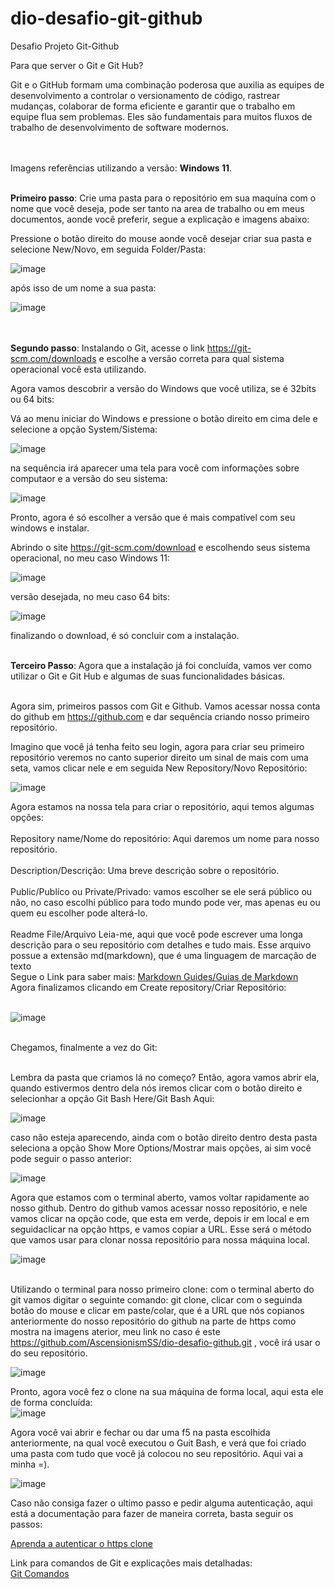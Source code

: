 # <h1>dio-desafio-git-github</h1>
Desafio Projeto Git-Github 
<br>

Para que server o Git e Git Hub?
<br>

Git e o GitHub formam uma combinação poderosa que auxilia as equipes de desenvolvimento a controlar o versionamento de código, rastrear mudanças, colaborar de forma eficiente e garantir que o trabalho em equipe flua sem problemas. Eles são fundamentais para muitos fluxos de trabalho de desenvolvimento de software modernos.<br>
<br>
<br>

Imagens referências utilizando a versão: <strong>Windows 11</strong>.<br>
<br>


**Primeiro passo**:
Crie uma pasta para o repositório em sua maquína com o nome que você deseja, pode ser tanto na area de trabalho ou em meus documentos, aonde você preferir, segue a explicação e imagens abaixo:<br>

Pressione o botão direito do mouse aonde você desejar criar sua pasta e selecione New/Novo, em seguida  Folder/Pasta:<br> 

![image](https://github.com/AscensionismSS/dio-desafio-github/assets/156155614/9f35bfba-364c-4114-b056-1704b3274155)<br>

após isso de um nome a sua pasta:<br>

![image](https://github.com/AscensionismSS/dio-desafio-github/assets/156155614/87c57abe-2f1f-4d6a-973f-d1a25cd24a99)<br>
<br>
<br>




<strong>Segundo passo</strong>: 
Instalando o Git, acesse o link https://git-scm.com/downloads e escolhe a versão correta para qual sistema operacional você esta utilizando.<br>

Agora vamos descobrir a versão do  Windows que você utiliza, se é 32bits ou 64 bits: <br>

Vá ao menu iniciar do Windows e pressione o botão direito em cima dele e selecione a opção System/Sistema:<br>

![image](https://github.com/AscensionismSS/dio-desafio-github/assets/156155614/b960b6dc-8966-480f-a809-a4cd4e1b6bea)<br>

na sequência irá aparecer uma tela para você com informações sobre computaor e a versão do seu sistema:<br>

![image](https://github.com/AscensionismSS/dio-desafio-github/assets/156155614/37fb9cc5-dfc0-440f-af15-de922b44f5b6)<br>


Pronto, agora é só escolher a versão que é mais compatível com seu windows e instalar.<br>


Abrindo o site https://git-scm.com/download e escolhendo seus sistema operacional, no meu caso Windows 11:

![image](https://github.com/AscensionismSS/dio-desafio-github/assets/156155614/8f092021-a885-47d0-97cd-b7184528e1ea)<br>


versão desejada, no meu caso 64 bits:<br>

![image](https://github.com/AscensionismSS/dio-desafio-github/assets/156155614/2313e8ba-e5a3-409d-be67-e5bd9c982f60) 

finalizando o download, é só concluir com a instalação.
<br>
<br>



<strong>Terceiro Passo</strong>: 
Agora que a instalação já foi concluída, vamos ver como utilizar o Git e Git Hub e algumas de suas funcionalidades básicas.
<br>
<br>



Agora sim, primeiros passos com Git e Github. Vamos acessar nossa conta do github em https://github.com e dar sequência criando nosso primeiro repositório.<br>

Imagino que você já tenha feito seu login, agora para criar seu primeiro repositório veremos no canto superior direito  um sinal de mais com uma seta, vamos clicar nele e em seguida New Repository/Novo Repositório:<br>

![image](https://github.com/AscensionismSS/dio-desafio-github/assets/156155614/25b2cb7f-9af1-459b-9d72-6039cab27923)<br>


Agora estamos na nossa tela para criar o repositório, aqui temos algumas opções:<br>
<br>
Repository name/Nome do repositório: Aqui daremos um nome para nosso repositório.<br>
<br>
Description/Descrição: Uma breve descrição sobre o repositório.<br>
<br>
Public/Publíco ou Private/Privado: vamos escolher se ele será público ou não, no caso escolhi público para todo mundo pode ver, mas apenas eu ou quem eu escolher pode alterá-lo.<br>
<br>
Readme File/Arquivo Leia-me, aqui que você pode escrever uma longa descrição para o seu repositório com detalhes e tudo mais.
Esse arquivo possue a extensão md(markdown), que é uma linguagem de marcação de texto<br>
Segue o Link para saber mais: [Markdown Guides/Guias de Markdown](https://www.markdownguide.org/basic-syntax)
<br>
Agora finalizamos clicando em Create repository/Criar Repositório:<br>
<br>

![image](https://github.com/AscensionismSS/dio-desafio-github/assets/156155614/6c465db5-e955-46da-8059-421d149f1fe7)<br>
<br>


Chegamos, finalmente a vez do Git:<br>
<br>



Lembra da pasta que criamos lá no começo? Então, agora vamos abrir ela,  quando estivermos dentro dela nós iremos clicar com o botão direito e selecionhar a opção Git Bash Here/Git Bash Aqui:<br>


![image](https://github.com/AscensionismSS/dio-desafio-github/assets/156155614/29338d0c-1818-4fd6-bc74-25f094f8de2c)<br>


caso não esteja aparecendo, ainda com o botão direito dentro desta pasta seleciona a opção Show More Options/Mostrar mais opções, ai sim você pode seguir o passo anterior:<br>

![image](https://github.com/AscensionismSS/dio-desafio-github/assets/156155614/5017fb82-e99a-4785-9b91-b5cc310bb5b4)<br>

Agora que estamos com o terminal aberto, vamos voltar rapidamente ao nosso github. Dentro do github vamos acessar nosso repositório, e nele vamos clicar na opção code, que esta em verde, depois ir em local e em seguidaclicar  na opção https, e vamos copiar a URL. Esse será o método que vamos usar para clonar nossa repositório para nossa máquina local.<br>

![image](https://github.com/AscensionismSS/dio-desafio-github/assets/156155614/1dae7df8-a5fe-4e04-8f6b-b5c502e69742)<br>
<br>

Utilizando o terminal para nosso primeiro clone: com o terminal aberto do git vamos digitar o seguinte comando: git clone, clicar com o seguinda botão do mouse e clicar em paste/colar, que é a URL que nós copianos anteriormente do nosso repositório do github na parte de https como mostra na imagens aterior, meu link no caso é este https://github.com/AscensionismSS/dio-desafio-github.git , você irá usar o do seu repositório.<br>

![image](https://github.com/AscensionismSS/dio-desafio-github/assets/156155614/19f770bd-e128-4f0a-b335-dc849cc5f9d9)<br>

Pronto, agora você fez o clone na sua máquina de forma local, aqui esta ele de forma concluída:<br>
![image](https://github.com/AscensionismSS/dio-desafio-github/assets/156155614/0fc79091-8dad-4b37-af16-047a927ece43)<br>

Agora você vai abrir e fechar ou dar uma f5 na pasta escolhida anteriormente, na qual você executou o Guit Bash, e verá que foi criado uma pasta com tudo que você já colocou no seu repositório. Aqui vai a minha =). <br>

![image](https://github.com/AscensionismSS/dio-desafio-github/assets/156155614/dee6076d-9598-4ec5-a9ec-6a0d3f9c95fd)<br>

Caso não consiga fazer o ultímo passo e pedir alguma autenticação, aqui está a documentação para fazer de maneira correta, basta seguir os passos:<br>

[Aprenda a autenticar o https clone](https://docs.github.com/pt/get-started/getting-started-with-git/about-remote-repositories#cloning-with-https-urls)

Link para comandos de Git e explicações mais detalhadas: <br>
[Git Comandos](https://comandosgit.github.io/)
 





























